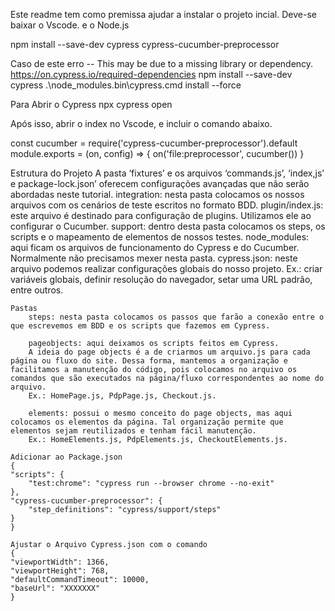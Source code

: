 Este readme tem como premissa ajudar a instalar o projeto incial.
Deve-se baixar o Vscode. e o Node.js

npm install --save-dev cypress cypress-cucumber-preprocessor


Caso de este erro -- This may be due to a missing library or dependency. https://on.cypress.io/required-dependencies
    npm install --save-dev cypress
    .\node_modules\.bin\cypress.cmd install --force

Para Abrir o Cypress
    npx cypress open


Após isso, abrir o index no Vscode, e incluir o comando abaixo.

const cucumber = require('cypress-cucumber-preprocessor').default
module.exports = (on, config) => {
  on('file:preprocessor', cucumber())
}


Estrutura do Projeto
    A pasta ‘fixtures’ e os arquivos ‘commands.js’, ‘index,js’ e package-lock.json’ oferecem configurações avançadas que não serão abordadas neste tutorial.
    integration: nesta pasta colocamos os nossos arquivos com os cenários de teste escritos no formato BDD.
    plugin/index.js: este arquivo é destinado para configuração de plugins. Utilizamos ele ao configurar o Cucumber.
    support: dentro desta pasta colocamos os steps, os scripts e o mapeamento de elementos de nossos testes.
    node_modules: aqui ficam os arquivos de funcionamento do Cypress e do Cucumber. Normalmente não precisamos mexer nesta pasta.
    cypress.json: neste arquivo podemos realizar configurações globais do nosso projeto. Ex.: criar variáveis globais, definir resolução do navegador, setar uma URL padrão, entre outros.

    Pastas
        steps: nesta pasta colocamos os passos que farão a conexão entre o que escrevemos em BDD e os scripts que fazemos em Cypress.

        pageobjects: aqui deixamos os scripts feitos em Cypress.
        A ideia do page objects é a de criarmos um arquivo.js para cada página ou fluxo do site. Dessa forma, mantemos a organização e facilitamos a manutenção do código, pois colocamos no arquivo os comandos que são executados na página/fluxo correspondentes ao nome do arquivo.
        Ex.: HomePage.js, PdpPage.js, Checkout.js.

        elements: possui o mesmo conceito do page objects, mas aqui colocamos os elementos da página. Tal organização permite que elementos sejam reutilizados e tenham fácil manutenção.
        Ex.: HomeElements.js, PdpElements.js, CheckoutElements.js.

    Adicionar ao Package.json
    {
    "scripts": {
        "test:chrome": "cypress run --browser chrome --no-exit"
    },
    "cypress-cucumber-preprocessor": {
        "step_definitions": "cypress/support/steps"
    }
    }
    
    Ajustar o Arquivo Cypress.json com o comando
    {
    "viewportWidth": 1366,
    "viewportHeight": 768,
    "defaultCommandTimeout": 10000,
    "baseUrl": "XXXXXXX"
    }